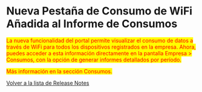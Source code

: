 # Nueva Pestaña de Consumo de WiFi Añadida al Informe de Consumos

<mark style="color:red;">La nueva funcionalidad del portal permite visualizar el consumo de datos a través de WiFi para todos los dispositivos registrados en la empresa. Ahora, puedes acceder a esta información directamente en la pantalla Empresa > Consumos, con la opción de generar informes detallados por período.</mark>

<mark style="color:red;">Más información en la sección Consumos.</mark>



[Volver a la lista de Release Notes](./)
